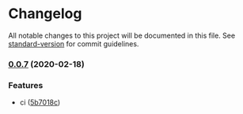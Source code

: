# Changelog

All notable changes to this project will be documented in this file. See [standard-version](https://github.com/conventional-changelog/standard-version) for commit guidelines.

### [0.0.7](https://github.com/flocasts/flo-scss/compare/v0.0.5...v0.0.7) (2020-02-18)


### Features

* ci ([5b7018c](https://github.com/flocasts/flo-scss/commit/5b7018cd7f20761b08925a2eefd6209cb3f52c62))
